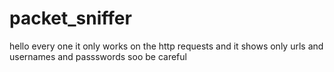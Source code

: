 # packet_sniffer
hello every one it only works on the http requests and it shows only urls and usernames and passswords soo be careful  
